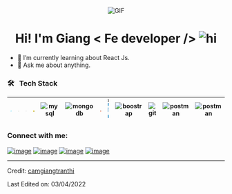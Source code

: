 <p align="center">
<img alt="GIF" src="https://github.com/arsentieva/arsentieva/blob/main/code.gif?raw=true" height="280" height="280" />
 <p/>

<h1 align="center"> Hi! I'm  Giang < Fe developer /> <img src="https://user-images.githubusercontent.com/1303154/88677602-1635ba80-d120-11ea-84d8-d263ba5fc3c0.gif" width="38px" height="38px" alt="hi"></h1>

- :seedling: I’m currently learning about React Js.
- :speech_balloon: Ask me about anything.

 ### 🛠 &nbsp; Tech Stack
 
|<img src="https://raw.githubusercontent.com/devicons/devicon/master/icons/react/react-original-wordmark.svg" width=40> | <img src="https://raw.githubusercontent.com/devicons/devicon/master/icons/nodejs/nodejs-original-wordmark.svg" width="40"> | <img src="https://raw.githubusercontent.com/devicons/devicon/master/icons/express/express-original-wordmark.svg" width="40"> | <img src="https://raw.githubusercontent.com/devicons/devicon/master/icons/javascript/javascript-original.svg" width="40"> | <img src="https://www.vectorlogo.zone/logos/mysql/mysql-ar21.svg" alt="mysql" width="40"> | <img src="https://www.vectorlogo.zone/logos/mongodb/mongodb-icon.svg" alt="mongodb" width="40"> | <img src="https://raw.githubusercontent.com/devicons/devicon/master/icons/html5/html5-original-wordmark.svg" alt="html5" width="40"> | <img src="https://raw.githubusercontent.com/devicons/devicon/master/icons/css3/css3-original-wordmark.svg" alt="css3" width="45" height="45"/> | <img src="https://www.vectorlogo.zone/logos/getbootstrap/getbootstrap-icon.svg" alt="boostrap" width="40"> | <img src="https://www.vectorlogo.zone/logos/git-scm/git-scm-icon.svg" alt="git" width="40"> | <img src="https://www.vectorlogo.zone/logos/getpostman/getpostman-icon.svg" alt="postman" width="40"> | <img src="https://www.vectorlogo.zone/logos/visualstudio_code/visualstudio_code-icon.svg" alt="postman" width="40"> |
|:-:|:-:|:-:|:-:|:-:|:-:|:-:|:-:|:-:|:-:|:-:|:-:|

  
<h3 >Connect with me:</h3>
<div>

[![image](https://img.shields.io/badge/LinkedIn-0077B5?style=for-the-badge&logo=linkedin&logoColor=white)](https://www.linkedin.com/in/cẩm-giang-9aaa5621a/)
[![image](https://img.shields.io/badge/Instagram-E4405F?style=for-the-badge&logo=instagram&logoColor=white)](https://www.instagram.com/gale_developer/?hl=vi)
[![image](https://img.shields.io/badge/Facebook-1DA1F2?style=for-the-badge&logo=facebook&logoColor=white)](https://www.facebook.com/camgiang20s)
[![image](https://img.shields.io/badge/Gmail-D14836?style=for-the-badge&logo=gmail&logoColor=white)](mailto:camgiangfe@gmail.com)
  
</div>

<!-- <p><i>Ideas don't get smaller when they're shared, they get bigger</i></p>

<p><sub><b>Seth Godin</b></sub></p> -->

------

Credit: [camgiangtranthi](https://github.com/camgiangtranthi)

Last Edited on: 03/04/2022
  
